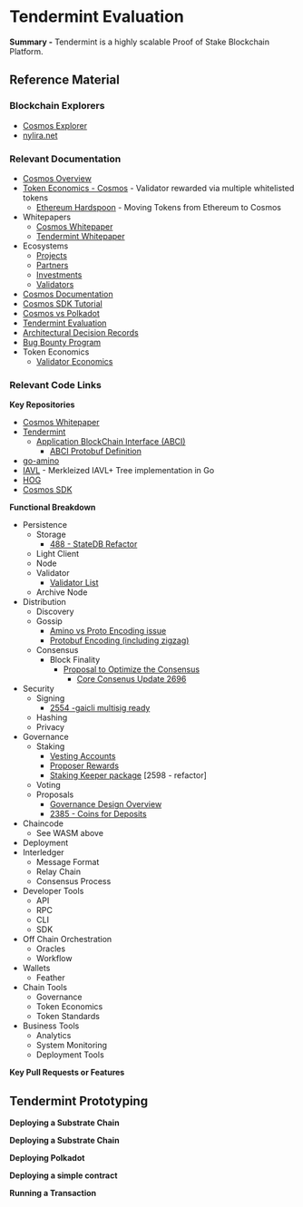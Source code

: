 # Tendermint Evaluation
**Summary -** Tendermint is a highly scalable Proof of Stake Blockchain Platform. 

## Reference Material

### Blockchain Explorers
* [Cosmos Explorer](https://explorecosmos.network/)
* [nylira.net](https://nylira.net/)



### Relevant Documentation
* [Cosmos Overview](https://blog.cosmos.network/understanding-the-value-proposition-of-cosmos-ecaef63350d)
* [Token Economics - Cosmos](https://blog.cosmos.network/economics-of-proof-of-stake-bridging-the-economic-system-of-old-into-the-new-age-of-blockchains-3f17824e91db) - Validator rewarded via multiple whitelisted tokens
  * [Ethereum Hardspoon](https://blog.cosmos.network/introducing-the-hard-spoon-4a9288d3f0df) - Moving Tokens from Ethereum to Cosmos
* Whitepapers
  * [Cosmos Whitepaper](https://github.com/cosmos/cosmos/blob/master/WHITEPAPER.md)
  * [Tendermint Whitepaper](https://tendermint.com/static/docs/tendermint.pdf)
* Ecosystems
  * [Projects](https://forum.cosmos.network/t/list-of-projects-in-cosmos-tendermint-ecosystem/243)
  * [Partners](https://tendermint.com/ecosystem)
  * [Investments](https://forum.cosmos.network/t/community-funding/793/2)
  * [Validators](https://forum.cosmos.network/t/validator-candidates/127)
* [Cosmos Documentation](https://cosmos.network/docs/)
* [Cosmos SDK Tutorial](https://github.com/cosmos/sdk-application-tutorial)
* [Cosmos vs Polkadot](https://medium.com/@davekaj/blockchain-interoperability-cosmos-vs-polkadot-48097d54d2e2)
* [Tendermint Evaluation](https://jepsen.io/analyses/tendermint-0-10-2)
* [Architectural Decision Records](https://github.com/tendermint/tendermint/blob/master/docs/architecture/README.md)
* [Bug Bounty Program](https://blog.cosmos.network/bug-bounty-program-for-tendermint-cosmos-833c67693586)
* Token Economics
  * [Validator Economics](https://blog.cosmos.network/economics-of-proof-of-stake-bridging-the-economic-system-of-old-into-the-new-age-of-blockchains-3f17824e91db)


### Relevant Code Links

**Key Repositories**
* [Cosmos Whitepaper](https://github.com/cosmos/cosmos/blob/master/WHITEPAPER.md)
* [Tendermint](https://github.com/tendermint)
  * [Application BlockChain Interface (ABCI)](https://github.com/tendermint/tendermint/tree/master/abci)
    * [ABCI Protobuf Definition](https://github.com/tendermint/tendermint/blob/develop/abci/types/types.proto)
* [go-amino](https://github.com/tendermint/go-amino)
* [IAVL](https://github.com/tendermint/iavl) - Merkleized IAVL+ Tree implementation in Go
* [HOG](https://github.com/HogLang/hog)
* [Cosmos SDK](https://github.com/cosmos/cosmos-sdk)

**Functional Breakdown**
* Persistence
  * Storage
    * [488 - StateDB Refactor](https://github.com/cosmos/ethermint/pull/488)
  * Light Client
  * Node
  * Validator
    * [Validator List](https://forum.cosmos.network/t/validator-candidates/127)
  * Archive Node
* Distribution
  * Discovery
  * Gossip
    * [Amino vs Proto Encoding issue](https://github.com/tendermint/tendermint/issues/2682)
    * [Protobuf Encoding (including zigzag)](https://developers.google.com/protocol-buffers/docs/encoding)
  * Consensus
    * Block Finality
      * [Proposal to Optimize the Consensus](https://github.com/tendermint/tendermint/issues/2691)
        * [Core Consenus Update 2696](https://github.com/tendermint/tendermint/pull/2696)
* Security
  * Signing
    * [2554 -gaicli multisig ready](https://github.com/cosmos/cosmos-sdk/pull/2554)
  * Hashing
  * Privacy
* Governance
  * Staking
    * [Vesting Accounts](https://github.com/cosmos/cosmos-sdk/blob/e9295252251417c86f29b294563228f076652d5b/docs/spec/auth/vesting.md)
    * [Proposer Rewards](https://github.com/cosmos/cosmos-sdk/issues/588)
    * [Staking Keeper package](https://godoc.org/github.com/cosmos/cosmos-sdk/x/stake/keeper) [2598 - refactor]
  * Voting
  * Proposals
    * [Governance Design Overview](https://github.com/cosmos/cosmos-sdk/blob/develop/docs/spec/governance/overview.md)
    * [2385 - Coins for Deposits](https://github.com/cosmos/cosmos-sdk/issues/2385)
* Chaincode
  * See WASM above
* Deployment
* Interledger
  * Message Format
  * Relay Chain
  * Consensus Process
* Developer Tools
  * API
  * RPC
  * CLI
  * SDK
* Off Chain Orchestration
  * Oracles
  * Workflow
* Wallets
  * Feather
* Chain Tools
  * Governance
  * Token Economics
  * Token Standards
* Business Tools
  * Analytics
  * System Monitoring 
  * Deployment Tools

**Key Pull Requests or Features**

## Tendermint Prototyping

**Deploying a Substrate Chain**

**Deploying a Substrate Chain**

**Deploying Polkadot**

**Deploying a simple contract**

**Running a Transaction**

